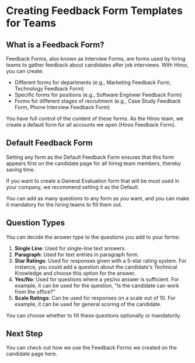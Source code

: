 # Creating Feedback Form Templates for Teams

## What is a Feedback Form?

Feedback Forms, also known as Interview Forms, are forms used by hiring teams to gather feedback about candidates after job interviews. With Hiroo, you can create:

- Different forms for departments (e.g., Marketing Feedback Form, Technology Feedback Form)
- Specific forms for positions (e.g., Software Engineer Feedback Form)
- Forms for different stages of recruitment (e.g., Case Study Feedback Form, Phone Interview Feedback Form)

You have full control of the content of these forms. As the Hiroo team, we create a default form for all accounts we open (Hiroo Feedback Form).

## Default Feedback Form

Setting any form as the Default Feedback Form ensures that this form appears first on the candidate page for all hiring team members, thereby saving time.

If you want to create a General Evaluation form that will be most used in your company, we recommend setting it as the Default.

You can add as many questions to any form as you want, and you can make it mandatory for the hiring teams to fill them out.

## Question Types

You can decide the answer type to the questions you add to your forms:

1. **Single Line**: Used for single-line text answers.
2. **Paragraph**: Used for text entries in paragraph form.
3. **Star Ratings**: Used for responses given with a 5-star rating system. For instance, you could add a question about the candidate's Technical Knowledge and choose this option for the answer.
4. **Yes/No**: Used for questions where a yes/no answer is sufficient. For example, it can be used for the question, "Is the candidate can work from the office?"
5. **Scale Ratings**: Can be used for responses on a scale out of 10. For example, it can be used for general scoring of the candidate.

You can choose whether to fill these questions optionally or mandatorily.

## Next Step

You can check out how we use the Feedback Forms we created on the candidate page here.
